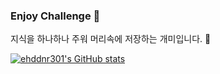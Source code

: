 ### Enjoy Challenge 🚀

지식을 하나하나 주워 머리속에 저장하는 개미입니다. 🐜

[![ehddnr301's GitHub stats](https://github-readme-stats-xi-silk.vercel.app/api?username=ehddnr301&theme=radical&count_private=true)](https://github.com/ehddnr301/github-readme-stats)
